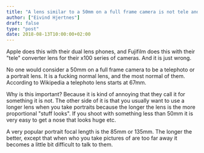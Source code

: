 ```yaml
---
title: "A lens similar to a 50mm on a full frame camera is not tele and it is not a portrait lens."
author: ["Eivind Hjertnes"]
draft: false
type: "post"
date: 2018-08-13T10:00:00+02:00
---
```


Apple does this with their dual lens phones, and Fujifilm does this with
their "tele" converter lens for their x100 series of cameras. And it is
just wrong.

No one would consider a 50mm on a full frame camera to be a telephoto or
a portrait lens. It is a fucking normal lens, and the most normal of
them. According to Wikipedia a telephoto lens starts at 67mm.

Why is this important? Because it is kind of annoying that they call it
for something it is not. The other side of it is that you usually want
to use a longer lens when you take portraits because the longer the lens
is the more proportional "stuff looks". If you shoot with something less
than 50mm it is very easy to get a nose that looks huge etc.

A very popular portrait focal length is the 85mm or 135mm. The longer
the better, except that when who you take pictures of are too far away
it becomes a little bit difficult to talk to them.
